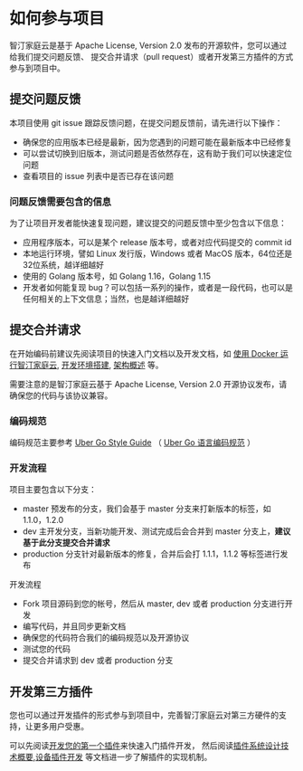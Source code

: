 # 如何参与项目

智汀家庭云是基于 Apache License, Version 2.0 发布的开源软件，您可以通过给我们提交问题反馈、
提交合并请求（pull request）或者开发第三方插件的方式参与到项目中。

## 提交问题反馈

本项目使用 git issue 跟踪反馈问题，在提交问题反馈前，请先进行以下操作：

* 确保您的应用版本已经是最新，因为您遇到的问题可能在最新版本中已经修复
* 可以尝试切换到旧版本，测试问题是否依然存在，这有助于我们可以快速定位问题
* 查看项目的 issue 列表中是否已存在该问题

### 问题反馈需要包含的信息

为了让项目开发者能快速复现问题，建议提交的问题反馈中至少包含以下信息：

* 应用程序版本，可以是某个 release 版本号，或者对应代码提交的 commit id
* 本地运行环境，譬如 Linux 发行版，Windows 或者 MacOS 版本，64位还是32位系统，越详细越好
* 使用的 Golang 版本号，如 Golang 1.16，Golang 1.15
* 开发者如何能复现 bug？可以包括一系列的操作，或者是一段代码，也可以是任何相关的上下文信息；当然，也是越详细越好

## 提交合并请求

在开始编码前建议先阅读项目的快速入门文档以及开发文档，如
[使用 Docker 运行智汀家庭云](../tutorial/docker-quickstart.md),
[开发环境搭建](../tutorial/development-quickstart.md),
[架构概述](./architecture.md) 等。

需要注意的是智汀家庭云基于 Apache License, Version 2.0 开源协议发布，请确保您的代码与该协议兼容。

### 编码规范

编码规范主要参考 [Uber Go Style Guide](https://github.com/uber-go/guide/blob/master/style.md) （ 
 [Uber Go 语言编码规范](https://github.com/xxjwxc/uber_go_guide_cn) ）

### 开发流程

项目主要包含以下分支：

* master 预发布的分支，我们会基于 master 分支来打新版本的标签，如 1.1.0，1.2.0
* dev 主开发分支，当新功能开发、测试完成后会合并到 master 分支上，**建议基于此分支提交合并请求**
* production 分支针对最新版本的修复，合并后会打 1.1.1，1.1.2 等标签进行发布

开发流程
* Fork 项目源码到您的帐号，然后从 master, dev 或者 production 分支进行开发
* 编写代码，并且同步更新文档
* 确保您的代码符合我们的编码规范以及开源协议
* 测试您的代码
* 提交合并请求到 dev 或者 production 分支

## 开发第三方插件

您也可以通过开发插件的形式参与到项目中，完善智汀家庭云对第三方硬件的支持，让更多用户受惠。

可以先阅读[开发您的第一个插件](../tutorial/plugin-quickstart.md)来快速入门插件开发，
然后阅读[插件系统设计技术概要](./plugin-module.md),[设备插件开发](./device-module.md)
等文档进一步了解插件的实现机制。
